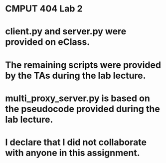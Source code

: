 # CMPUT 404 Lab 2

# client.py and server.py were provided on eClass.
# The remaining scripts were provided by the TAs during the lab lecture.
# multi_proxy_server.py is based on the pseudocode provided during the lab lecture.
# I declare that I did not collaborate with anyone in this assignment.
